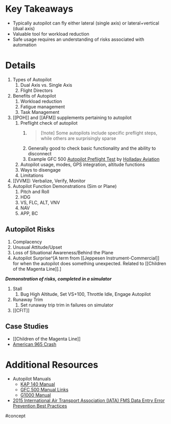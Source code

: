 # Key Takeaways
- Typically autopilot can fly either lateral (single axis) or lateral+vertical (dual axis)
- Valuable tool for workload reduction
- Safe usage requires an understanding of risks associated with automation

# Details
1. Types of Autopilot
	1. Dual Axis vs. Single Axis
	2. Flight Directors
3. Benefits of Autopilot
	1. Workload reduction
	2. Fatigue management
	3. Task Management
4. [[POH]] and [[AFM]] supplements pertaining to autopilot 
	1. Preflight check of autopilot 
		1. > [!note] Some autopilots include specific preflight steps, while others are surprisingly sparse
		2. Generally good to check basic functionality and the ability to disconnect
		3. Example GFC 500 [Autopilot Preflight Test](https://www.youtube.com/watch?v=PMRVKs64Rtw) by [Holladay Aviation](https://www.youtube.com/@HolladayAviation)
	2. Autopilot usage, modes, GPS integration, altitude functions 
	3. Ways to disengage
	4. Limitations
5. [[VVM]]: Verbalize, Verify, Monitor 
6. Autopilot Function Demonstrations (Sim or Plane)
	1. Pitch and Roll
	2. HDG
	3. VS, FLC, ALT, VNV
	4. NAV
	5. APP, BC

## Autopilot Risks
1. Complacency
2. Unusual Attitude/Upset
3. Loss of Situational Awareness/Behind the Plane
4. Autopilot Surprise^[A term from [[Jeppesen Instrument-Commercial]] for when the autopilot does something unexpected. Related to [[Children of the Magenta Line]].]

***Demonstration of risks, completed in a simulator***
1. Stall
	1. Bug High Altitude, Set VS+100, Throttle Idle, Engage Autopilot
2. Runaway Trim
	1. Set runaway trip trim in failures on simulator
3. [[CFIT]]


## Case Studies
- [[Children of the Magenta Line]]
- [American 965 Crash](https://www.faa.gov/lessons_learned/transport_airplane/accidents/N651AA)

# Additional Resources
- Autopilot Manuals
	- [KAP 140 Manual](https://www.bendixking.com/content/dam/bendixking/en/documents/document-lists/downloads-and-manuals/006-18034-0000-KAP-140-Pilots-Guide.pdf)
	- [GFC 500 Manual Links](https://support.garmin.com/en-US/?partNumber=GFC-500AP-00&tab=manuals)
	- [G1000 Manual](https://static.garmin.com/pumac/190-00498-08_0A_Web.pdf)
- [2015 International Air Transport Association (IATA) FMS Data Entry Error Prevention Best Practices](https://www.iata.org/contentassets/b6eb2adc248c484192101edd1ed36015/fms-data-entry-error-prevention-ed-1-2015.pdf)


#concept